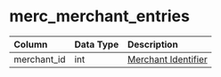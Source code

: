 # merc_merchant_entries

| Column | Data Type | Description |
| :--- | :--- | :--- |
| merchant_id | int | [Merchant Identifier](../../../schema/categories/merchants/merchantlist.md) |


